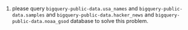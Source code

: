 1. please query `bigquery-public-data.usa_names` and `bigquery-public-data.samples` and `bigquery-public-data.hacker_news` and `bigquery-public-data.noaa_gsod` database to solve this problem.